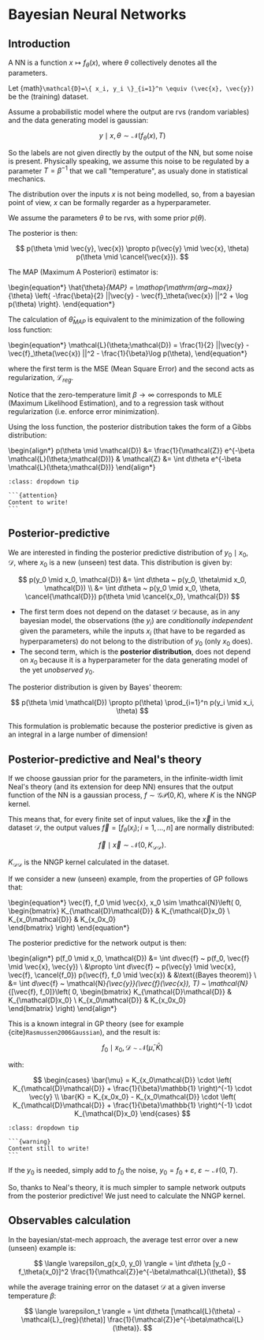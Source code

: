 # Bayesian Neural Networks

## Introduction

A NN is a function $x \mapsto f_\theta(x)$, where $\theta$ collectively denotes all the parameters.

Let {math}`\mathcal{D}=\{ x_i, y_i \}_{i=1}^n \equiv (\vec{x}, \vec{y})` be the (training) dataset.

Assume a probabilistic model where the output are rvs (random variables) and the data generating model is gaussian:

$$
y \mid x, \theta \sim \mathcal{N}(f_\theta(x), T)
$$

So the labels are not given directly by the output of the NN, but some noise is present. Physically speaking, we assume this noise to be regulated
by a parameter $T=\beta^{-1}$ that we call "temperature", as usualy done in statistical mechanics.

The distribution over the inputs $x$ is not being modelled, so, from a bayesian point of view, $x$ can be formally regarder as a hyperparameter.

We assume the parameters $\theta$ to be rvs, with some prior $p(\theta)$.

The posterior is then:

$$
p(\theta \mid \vec{y}, \vec{x}) \propto p(\vec{y} \mid \vec{x}, \theta) p(\theta \mid \cancel{\vec{x}}).
$$

The MAP (Maximum A Posteriori) estimator is:

\begin{equation*}
\hat{\theta}_{MAP} = \mathop{\mathrm{arg~max}}_{\theta} \left\{ -\frac{\beta}{2} ||\vec{y} - \vec{f}_\theta(\vec{x}) ||^2 + \log p(\theta) \right\}.
\end{equation*}

The calculation of $\hat{\theta}_{MAP}$ is equivalent to the minimization of the following loss function:

\begin{equation*}
\mathcal{L}(\theta;\mathcal{D}) = \frac{1}{2} ||\vec{y} - \vec{f}_\theta(\vec{x}) ||^2 - \frac{1}{\beta}\log p(\theta),
\end{equation*}

where the first term is the MSE (Mean Square Error) and the second acts as regularization, $\mathcal{L}_{reg}$.

Notice that the zero-temperature limit $\beta \to \infty$ corresponds to MLE (Maximum Likelihood Estimation), and to a regression task without regularization (i.e. enforce error minimization).

Using the loss function, the posterior distribution takes the form of a Gibbs distribution:

\begin{align*}
p(\theta \mid \mathcal{D}) &= \frac{1}{\mathcal{Z}} e^{-\beta \mathcal{L}(\theta;\mathcal{D})} & \mathcal{Z} &= \int d\theta e^{-\beta \mathcal{L}(\theta;\mathcal{D})}
\end{align*}

````{admonition} Information-theoretic interpretation of the Gibbs distribution
:class: dropdown tip

```{attention}
Content to write!
```

````

## Posterior-predictive

We are interested in finding the posterior predictive distribution of $y_0 \mid x_0, \mathcal{D}$, where $x_0$ is a new (unseen) test data.
This distribution is given by:

$$
p(y_0 \mid x_0, \mathcal{D}) &= \int d\theta ~ p(y_0, \theta\mid x_0, \mathcal{D}) \\
                         &= \int d\theta ~ p(y_0 \mid x_0, \theta, \cancel{\mathcal{D}}) p(\theta \mid \cancel{x_0}, \mathcal{D})
$$

- The first term does not depend on the dataset $\mathcal{D}$ because, as in any bayesian model, the observations (the $y_i$) are _conditionally independent_ given the parameters, while the inputs $x_i$ (that have to be regarded as hyperparameters) do not belong to the distribution of $y_0$ (only $x_0$ does).
- The second term, which is the **posterior distribution**, does not depend on $x_0$ because it is a hyperparameter for the data generating model of the yet _unobserved_ $y_0$.

The posterior distribution is given by Bayes' theorem:

$$
p(\theta \mid \mathcal{D}) \propto p(\theta) \prod_{i=1}^n p(y_i \mid x_i, \theta)
$$

This formulation is problematic because the posterior predictive is given as an integral in a large number of dimension!

## Posterior-predictive and Neal's theory

If we choose gaussian prior for the parameters, in the infinite-width limit Neal's theory (and its extension for deep NN) ensures that the output function of the NN is a gaussian process, $f \sim \mathcal{GP}(0, K)$, where $K$ is the NNGP kernel.

This means that, for every finite set of input values, like the $\vec{x}$ in the dataset $\mathcal{D}$, the output values $\vec{f} = [ f_\theta(x_i); i=1,\dots,n ]$ are normally distributed:

$$
\vec{f} \mid \vec{x} \sim \mathcal{N}(0, K_{\mathcal{D}\mathcal{D}}).
$$

$K_{\mathcal{D}\mathcal{D}}$ is the NNGP kernel calculated in the dataset.

If we consider a new (unseen) example, from the properties of GP follows that:

\begin{equation*}
\vec{f}, f_0 \mid \vec{x}, x_0 \sim \mathcal{N}\left( 0, 
    \begin{bmatrix} 
        K_{\mathcal{D}\mathcal{D}} & K_{\mathcal{D}x_0} \\
        K_{x_0\mathcal{D}} & K_{x_0x_0}    
    \end{bmatrix}
\right)
\end{equation*}

The posterior predictive for the network output is then:

\begin{align*}
p(f_0 \mid x_0, \mathcal{D}) &= \int d\vec{f} ~ p(f_0, \vec{f} \mid \vec{x}, \vec{y}) \\
&\propto \int d\vec{f} ~ p(\vec{y} \mid \vec{x}, \vec{f}, \cancel{f_0}) p(\vec{f}, f_0 \mid \vec{x}) & &\text{(Bayes theorem)} \\
&= \int d\vec{f} ~ \mathcal{N}_{\vec{y}}(\vec{f}(\vec{x}), T) ~ \mathcal{N}_{[\vec{f}, f_0]}\left( 0, 
    \begin{bmatrix} 
        K_{\mathcal{D}\mathcal{D}} & K_{\mathcal{D}x_0} \\
        K_{x_0\mathcal{D}} & K_{x_0x_0}    
    \end{bmatrix}
\right)
\end{align*}

This is a known integral in GP theory (see for example {cite}`Rasmussen2006Gaussian`), and the result is:

$$
f_0 \mid x_0, \mathcal{D} \sim \mathcal{N}(\bar{\mu}, \bar{K})
$$

with:

$$
\begin{cases}
\bar{\mu} = K_{x_0\mathcal{D}} \cdot \left( K_{\mathcal{D}\mathcal{D}} + \frac{1}{\beta}\mathbb{1} \right)^{-1} \cdot \vec{y} \\
\bar{K} = K_{x_0x_0} - K_{x_0\mathcal{D}} \cdot \left( K_{\mathcal{D}\mathcal{D}} + \frac{1}{\beta}\mathbb{1} \right)^{-1} \cdot K_{\mathcal{D}x_0}
\end{cases}
$$

````{admonition} Proof of the last result
:class: dropdown tip

```{warning}
Content still to write!
```

````

If the $y_0$ is needed, simply add to $f_0$ the noise, $y_0 = f_0 + \varepsilon$, $\varepsilon\sim\mathcal{N}(0,T)$.

So, thanks to Neal's theory, it is much simpler to sample network outputs from the posterior predictive! We just need to calculate the NNGP kernel.


## Observables calculation

In the bayesian/stat-mech approach, the average test error over a new (unseen) example is:

$$
\langle \varepsilon_g(x_0, y_0) \rangle = \int d\theta [y_0 - f_\theta(x_0)]^2 \frac{1}{\mathcal{Z}}e^{-\beta\mathcal{L}(\theta)}, 
$$

while the average training error on the dataset $\mathcal{D}$ at a given inverse temperature $\beta$:

$$
\langle \varepsilon_t \rangle = \int d\theta [\mathcal{L}(\theta) - \mathcal{L}_{reg}(\theta)] \frac{1}{\mathcal{Z}}e^{-\beta\mathcal{L}(\theta)}. 
$$